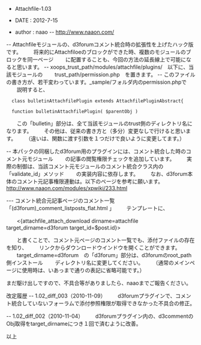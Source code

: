 ﻿- Attachfile-1.03

- DATE : 2012-7-15
- author : naao
-- http://www.naaon.com/

-- Attachfileモジュールの、d3forumコメント統合時の拡張性を上げたハック版です。
　　将来的にAttachfiloeのブロックができた時、複数のモジュールのブロックを同一ページ
　　に配置することも、今回の方法の延長線上で可能になると思います。
-- xoops_trust_path/modules/attachfile/plugins/　以下に、当該モジュールの
　　trust_path/permission.php　を置きます。
-- このファイルの書き方が、若干変わっています。_sample/フォルダ内のpermission.phpで
　　説明すると、

      class bulletinAttachfilePlugin extends AttachfilePluginAbstract{

      function bulletinAttachfilePlugin( $parentObj )

　　この「bulletin」部分は、全て当該モジュールのtrust側のディレクトリ名になります。
　　その他は、従来の書き方と（多分）変更なしで行けると思います。
　　（違いは、関数に渡す引数を１つだけで良いように変更してます。）

-- 本パックの同梱したd3forum用のプラグインには、コメント統合した時のコメント元モジュール
　　の記事の閲覧権限チェックを追加しています。
　　実際の制御は、当該コメント元モジュールのコメント統合クラス内の「validate_id」メソッド
　　の実装内容に依存します。
　　なお、d3forum本体のコメント元記事権限連動は。以下のページを参考に願います。
　　http://www.naaon.com/modules/xpwiki/233.html

--- コメント統合元記事ページのコメント一覧「(d3forum)_comment_listposts_flat.html 」
　　テンプレートに、

　　<{attachfile_attach_download dirname=attachfile target_dirname=d3forum target_id=$post.id}>

　　と書くことで、コメント元ページのコメント一覧でも、添付ファイルの存在を知り、
　　リンクからダウンロードウインドウを開くことができます。
　　target_dirname=d3forum　の「d3forum」部分は、d3forumのroot_path側インストール
　　ディレクトリ名に変更してください。
　　（通常のメインページに使用時は、いあっまで通りの表記に省略可能です。）

まだ駆け出しですので、不具合等がありましたら、naaoまでご報告ください。

改定履歴
-- 1.02_diff_003（2010-11-09）
　　d3forumプラグインで、コメント統合していないフォーラムで添付参照権限が取得できなかった不具合の修正。

-- 1.02_diff_002（2010-11-04）
　　d3forumプラグイン内の、d3commentのObj取得をtarget_dirnameにつき１回で済むように改善。

以上